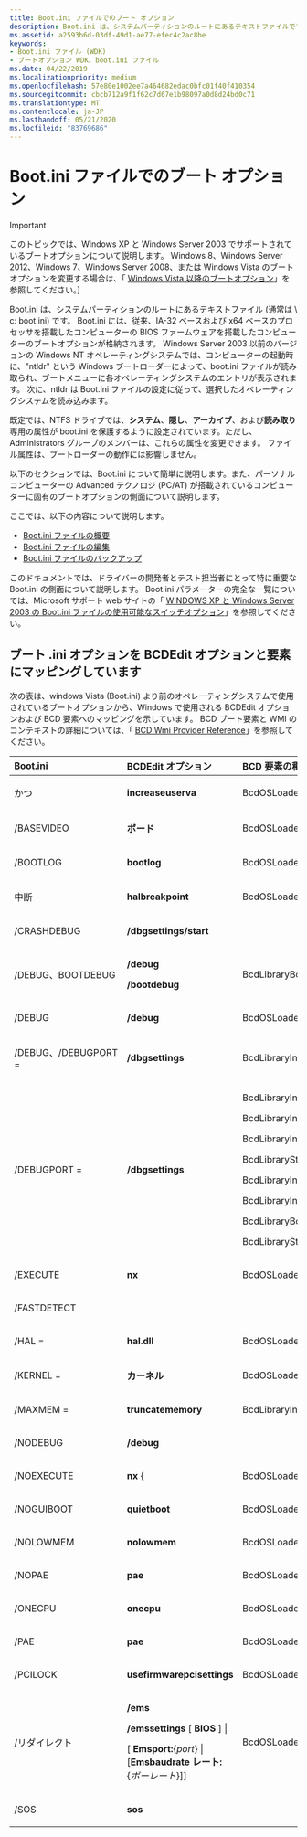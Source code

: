 ```yaml
---
title: Boot.ini ファイルでのブート オプション
description: Boot.ini は、システムパーティションのルートにあるテキストファイルです。通常は c:\Boot.ini. です。 Boot.ini には、BIOS ファームウェアを搭載したコンピューター (従来は x86 および x64 ベースのプロセッサを搭載したコンピューター) のブートオプションが格納されます。
ms.assetid: a2593b6d-03df-49d1-ae77-efec4c2ac8be
keywords:
- Boot.ini ファイル (WDK)
- ブートオプション WDK、boot.ini ファイル
ms.date: 04/22/2019
ms.localizationpriority: medium
ms.openlocfilehash: 57e80e1002ee7a464682edac0bfc01f40f410354
ms.sourcegitcommit: cbcb712a9f1f62c7d67e1b98097a0d8d24bd0c71
ms.translationtype: MT
ms.contentlocale: ja-JP
ms.lasthandoff: 05/21/2020
ms.locfileid: "83769686"
---
```

# <a name="boot-options-in-a-bootini-file"></a>Boot.ini ファイルでのブート オプション

> [!IMPORTANT] 
> このトピックでは、Windows XP と Windows Server 2003 でサポートされているブートオプションについて説明します。 Windows 8、Windows Server 2012、Windows 7、Windows Server 2008、または Windows Vista のブートオプションを変更する場合は、「 [Windows Vista 以降のブートオプション](boot-options-in-windows-vista-and-later.md)」を参照してください。\]

Boot.ini は、システムパーティションのルートにあるテキストファイル (通常は \\ c: boot.ini) です。 Boot.ini には、従来、IA-32 ベースおよび x64 ベースのプロセッサを搭載したコンピューターの BIOS ファームウェアを搭載したコンピューターのブートオプションが格納されます。 Windows Server 2003 以前のバージョンの Windows NT オペレーティングシステムでは、コンピューターの起動時に、"ntldr" という Windows ブートローダーによって、boot.ini ファイルが読み取られ、ブートメニューに各オペレーティングシステムのエントリが表示されます。 次に、ntldr は Boot.ini ファイルの設定に従って、選択したオペレーティングシステムを読み込みます。

既定では、NTFS ドライブでは、**システム**、**隠し**、**アーカイブ**、および**読み取り**専用の属性が boot.ini を保護するように設定されています。ただし、Administrators グループのメンバーは、これらの属性を変更できます。 ファイル属性は、ブートローダーの動作には影響しません。

以下のセクションでは、Boot.ini について簡単に説明します。また、パーソナルコンピューターの Advanced テクノロジ (PC/AT) が搭載されているコンピューターに固有のブートオプションの側面について説明します。

ここでは、以下の内容について説明します。

- [Boot.ini ファイルの概要](overview-of-the-boot-ini-file.md)
- [Boot.ini ファイルの編集](editing-the-boot-ini-file.md)
- [Boot.ini ファイルのバックアップ](backing-up-the-boot-ini-file.md)

このドキュメントでは、ドライバーの開発者とテスト担当者にとって特に重要な Boot.ini の側面について説明します。 Boot.ini パラメーターの完全な一覧については、Microsoft サポート web サイトの「 [WINDOWS XP と Windows Server 2003 の Boot.ini ファイルの使用可能なスイッチオプション](https://support.microsoft.com/help/833721/available-switch-options-for-the-windows-xp-and-the-windows-server-200)」を参照してください。


## <a name="mapping-bootini-options-to-bcdedit-options-and-elements"></a>ブート .ini オプションを BCDEdit オプションと要素にマッピングしています

次の表は、windows Vista (Boot.ini) より前のオペレーティングシステムで使用されているブートオプションから、Windows で使用される BCDEdit オプションおよび BCD 要素へのマッピングを示しています。 BCD ブート要素と WMI のコンテキストの詳細については、「 [BCD Wmi Provider Reference](https://docs.microsoft.com/previous-versions/windows/desktop/bcd/bcd-reference)」を参照してください。

<table>
<colgroup>
<col width="33%" />
<col width="33%" />
<col width="33%" />
</colgroup>
<thead>
<tr class="header">
<th align="left">Boot.ini</th>
<th align="left">BCDEdit オプション</th>
<th align="left">BCD 要素の種類</th>
</tr>
</thead>
<tbody>
<tr class="odd">
<td align="left"><p>かつ</p></td>
<td align="left"><p><strong>increaseuserva</strong></p></td>
<td align="left"><p>BcdOSLoaderInteger_IncreaseUserVa</p></td>
</tr>
<tr class="even">
<td align="left"><p>/BASEVIDEO</p></td>
<td align="left"><p><strong>ボード</strong></p></td>
<td align="left"><p>BcdOSLoaderBoolean_UseVgaDriver</p></td>
</tr>
<tr class="odd">
<td align="left"><p>/BOOTLOG</p></td>
<td align="left"><p><strong>bootlog</strong></p></td>
<td align="left"><p>BcdOSLoaderBoolean_BootLogInitialization</p></td>
</tr>
<tr class="even">
<td align="left"><p>中断</p></td>
<td align="left"><p><strong>halbreakpoint</strong></p></td>
<td align="left"><p>BcdOSLoaderBoolean_DebuggerHalBreakpoint</p></td>
</tr>
<tr class="odd">
<td align="left"><p>/CRASHDEBUG</p></td>
<td align="left"><p><strong>/dbgsettings/start</strong></p></td>
<td align="left"></td>
</tr>
<tr class="even">
<td align="left"><p>/DEBUG、BOOTDEBUG</p></td>
<td align="left"><p><strong>/debug</strong></p>
<p><strong>/bootdebug</strong></p></td>
<td align="left"><p>BcdLibraryBoolean_DebuggerEnabled</p></td>
</tr>
<tr class="odd">
<td align="left"><p>/DEBUG</p></td>
<td align="left"><p><strong>/debug</strong></p></td>
<td align="left"><p>BcdOSLoaderBoolean_KernelDebuggerEnabled</p></td>
</tr>
<tr class="even">
<td align="left"><p>/DEBUG、/DEBUGPORT =</p></td>
<td align="left"><p><strong>/dbgsettings</strong></p></td>
<td align="left"><p>BcdLibraryInteger_DebuggerType</p></td>
</tr>
<tr class="odd">
<td align="left"><p>/DEBUGPORT =</p></td>
<td align="left"><p><strong>/dbgsettings</strong></p></td>
<td align="left"><p>BcdLibraryInteger_SerialDebuggerPort</p>
<p>BcdLibraryInteger_SerialDebuggerBaudRate</p>
<p>BcdLibraryInteger_1394DebuggerChannel</p>
<p>BcdLibraryString_UsbDebuggerTargetName</p>
<p>BcdLibraryInteger_DebuggerNetHostIP</p>
<p>BcdLibraryInteger_DebuggerNetPort</p>
<p>BcdLibraryBoolean_DebuggerNetDhcp</p>
<p>BcdLibraryString_DebuggerNetKey</p></td>
</tr>
<tr class="even">
<td align="left"><p>/EXECUTE</p></td>
<td align="left"><p><strong>nx</strong></p></td>
<td align="left"><p>BcdOSLoaderInteger_NxPolicy</p></td>
</tr>
<tr class="odd">
<td align="left"><p>/FASTDETECT</p></td>
<td align="left"></td>
<td align="left"></td>
</tr>
<tr class="even">
<td align="left"><p>/HAL =</p></td>
<td align="left"><p><strong>hal.dll</strong></p></td>
<td align="left"><p>BcdOSLoaderString_HalPath</p></td>
</tr>
<tr class="odd">
<td align="left"><p>/KERNEL =</p></td>
<td align="left"><p><strong>カーネル</strong></p></td>
<td align="left"><p>BcdOSLoaderString_KernelPath</p></td>
</tr>
<tr class="even">
<td align="left"><p>/MAXMEM =</p></td>
<td align="left"><p><strong>truncatememory</strong></p></td>
<td align="left"><p>BcdLibraryInteger_TruncatePhysicalMemory</p></td>
</tr>
<tr class="odd">
<td align="left"><p>/NODEBUG</p></td>
<td align="left"><p><strong>/debug</strong></p></td>
<td align="left"></td>
</tr>
<tr class="even">
<td align="left"><p>/NOEXECUTE</p></td>
<td align="left"><p><strong>nx</strong> {</p></td>
<td align="left"><p>BcdOSLoaderInteger_NxPolicy</p></td>
</tr>
<tr class="odd">
<td align="left"><p>/NOGUIBOOT</p></td>
<td align="left"><p><strong>quietboot</strong></p></td>
<td align="left"><p>BcdOSLoaderBoolean_DisableBootDisplay</p></td>
</tr>
<tr class="even">
<td align="left"><p>/NOLOWMEM</p></td>
<td align="left"><p><strong>nolowmem</strong></p></td>
<td align="left"><p>BcdOSLoaderBoolean_NoLowMemory</p></td>
</tr>
<tr class="odd">
<td align="left"><p>/NOPAE</p></td>
<td align="left"><p><strong>pae</strong></p></td>
<td align="left"><p>BcdOSLoaderInteger_PAEPolicy</p></td>
</tr>
<tr class="even">
<td align="left"><p>/ONECPU</p></td>
<td align="left"><p><strong>onecpu</strong></p></td>
<td align="left"><p>BcdOSLoaderBoolean_UseBootProcessorOnly</p></td>
</tr>
<tr class="odd">
<td align="left"><p>/PAE</p></td>
<td align="left"><p><strong>pae</strong></p></td>
<td align="left"><p>BcdOSLoaderInteger_PAEPolicy</p></td>
</tr>
<tr class="even">
<td align="left"><p>/PCILOCK</p></td>
<td align="left"><p><strong>usefirmwarepcisettings</strong></p></td>
<td align="left"><p>BcdOSLoaderInteger_UseFirmwarePciSettings</p></td>
</tr>
<tr class="odd">
<td align="left"><p>/リダイレクト</p></td>
<td align="left"><p><strong>/ems</strong></p>
<p><strong>/emssettings</strong> [ <strong>BIOS</strong> ] |</p>
<p>[ <strong>Emsport:</strong>{<em>port</em>} |[<strong>Emsbaudrate レート:</strong> {<em>ボーレート</em>}]]</p></td>
<td align="left"><p>BcdOSLoaderBoolean_EmsEnabled</p></td>
</tr>
<tr class="even">
<td align="left"><p>/SOS</p></td>
<td align="left"><p><strong>sos</strong></p></td>
<td align="left"></td>
</tr>
</tbody>
</table>


